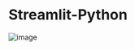 # Streamlit-Python

![image](https://github.com/Httpstheus/Streamlit-Python/assets/84551135/7c3a0d53-ec4e-40f8-89d0-406a8a36c874)
